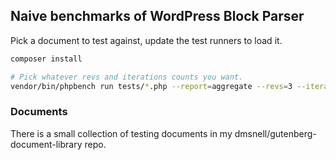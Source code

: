 ## Naive benchmarks of WordPress Block Parser

Pick a document to test against, update the test runners to load it.

```bash
composer install

# Pick whatever revs and iterations counts you want.
vendor/bin/phpbench run tests/*.php --report=aggregate --revs=3 --iterations=5
```

### Documents

There is a small collection of testing documents in my dmsnell/gutenberg-document-library repo.
